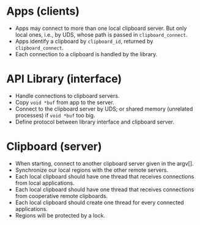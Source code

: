 # Apps (clients)
 * Apps may connect to more than one local clipboard server. But only local ones, i.e., by UDS, whose path is passed in `clipboard_connect`.
 * Apps identify a clipboard by `clipboard_id`, returned by `clipboard_connect`.
 * Each connection to a clipboard is handled by the library.

# API Library (interface)
 * Handle connections to clipboard servers.
 * Copy `void *buf` from app to the server.
 * Connect to the clipboard server by UDS; or shared memory (unrelated processes) if `void *buf` too big.
 * Define protocol between library interface and clipboard server.

# Clipboard (server)
 * When starting, connect to another clipboard server given in the argv[].
 * Synchronize our local regions with the other remote servers.
 * Each local clipboard should have one thread that receives connections from local applications.
 * Each local clipboard should have one thread that receives connections from cooperative remote clipboards.
 * Each local clipboard should create one thread for every connected applications.
 * Regions will be protected by a lock.
